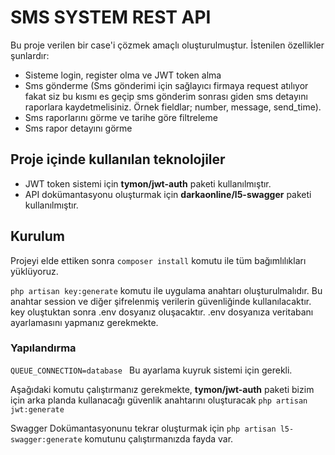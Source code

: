# SMS SYSTEM REST API

Bu proje verilen bir case'i çözmek amaçlı oluşturulmuştur.
İstenilen özellikler şunlardır:

- Sisteme login, register olma ve JWT token alma
- Sms gönderme (Sms gönderimi için sağlayıcı firmaya request
  atılıyor fakat siz bu kısmı es geçip sms gönderim sonrası
  giden sms detayını raporlara kaydetmelisiniz. Örnek fieldlar;
  number, message, send_time).
- Sms raporlarını görme ve tarihe göre filtreleme
- Sms rapor detayını görme


## Proje içinde kullanılan teknolojiler

- JWT token sistemi için **tymon/jwt-auth** paketi kullanılmıştır.
- API dokümantasyonu oluşturmak için **darkaonline/l5-swagger** paketi kullanılmıştır.

## Kurulum

Projeyi elde ettiken sonra ``composer
install`` komutu ile tüm bağımlılıkları yüklüyoruz.

``php artisan key:generate`` komutu ile uygulama anahtarı oluşturulmalıdır.
Bu anahtar session ve diğer şifrelenmiş verilerin güvenliğinde 
kullanılacaktır. key oluştuktan sonra .env dosyanız oluşacaktır. 
.env dosyanıza veritabanı ayarlamasını yapmanız gerekmekte.

### Yapılandırma 

``QUEUE_CONNECTION=database
``
Bu ayarlama kuyruk sistemi için gerekli.

Aşağıdaki komutu çalıştırmanız gerekmekte, **tymon/jwt-auth** paketi bizim
için arka planda kullanacağı güvenlik anahtarını oluşturacak
``php artisan jwt:generate``

Swagger Dokümantasyonunu tekrar oluşturmak için
``php artisan l5-swagger:generate`` komutunu çalıştırmanızda fayda var.


